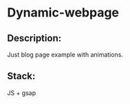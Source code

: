 # Dynamic-webpage

## Description: 
Just blog page example with animations. 

## Stack: 
JS + gsap

